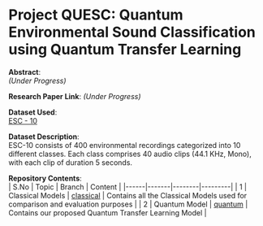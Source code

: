 # Project QUESC: Quantum Environmental Sound Classification using Quantum Transfer Learning

**Abstract**:<br> *(Under Progress)*

**Research Paper Link**: *(Under Progress)*

**Dataset Used**:<br> [ESC - 10](https://github.com/karolpiczak/ESC-10/tree/553c8f1743b9dba6b282e1323c3ca8fa76923448)

**Dataset Description**:<br> ESC-10 consists of 400 environmental recordings categorized into 10 different classes. Each class comprises 40 audio clips (44.1 KHz, Mono), with each clip of duration 5 seconds.

**Repository Contents**:<br>
| S.No | Topic | Branch | Content |
|------|-------|--------|---------|
| 1    | Classical Models | [classical](./tree/classical) | Contains all the Classical Models used for comparison and evaluation purposes |
| 2    | Quantum Model | [quantum](./tree/quantum) | Contains our proposed Quantum Transfer Learning Model |